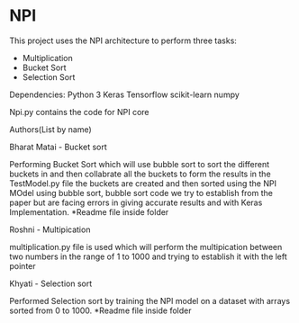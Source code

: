# NPI

This project uses the NPI architecture to perform three tasks:
- Multiplication
- Bucket Sort 
- Selection Sort

Dependencies:
Python 3
Keras
Tensorflow
scikit-learn
numpy

Npi.py contains the code for NPI core

Authors(List by name)

Bharat Matai - Bucket sort

Performing Bucket Sort which will use bubble sort to sort the different buckets in and then collabrate all the buckets to form the results in the TestModel.py file the buckets are created and then sorted using the NPI MOdel using bubble sort, bubble sort code we try to establish from the paper but are facing errors in giving accurate results and with Keras Implementation.
*Readme file inside folder

Roshni - Multipication

multiplication.py file is used which will perform the multipication between two numbers in the range of 1 to 1000 and trying to establish it with the left pointer

Khyati - Selection sort

Performed Selection sort by training the NPI model on a dataset with arrays sorted from 0 to 1000.
*Readme file inside folder

